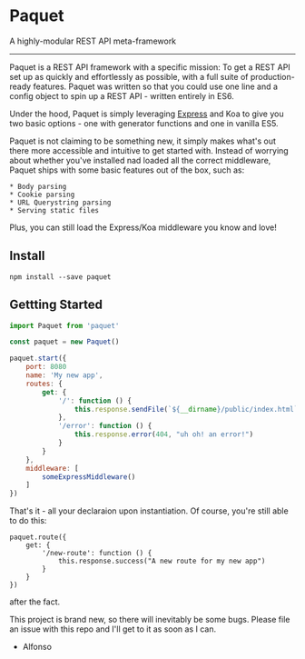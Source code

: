 # Paquet

A highly-modular REST API meta-framework

---

Paquet is a REST API framework with a specific mission: To get a REST API set up as quickly and effortlessly as possible, with a full suite of production-ready features. Paquet was written so that you could use one line and a config object to spin up a REST API - written entirely in ES6.

Under the hood, Paquet is simply leveraging [Express](https://expressjs.com) and Koa to give you two basic options - one with generator functions and one in vanilla ES5. 

Paquet is not claiming to be something new, it simply makes what's out there more accessible and intuitive to get started with. Instead of worrying about whether you've installed nad loaded all the correct middleware, Paquet ships with some basic features out of the box, such as: 

	* Body parsing
	* Cookie parsing
	* URL Querystring parsing
	* Serving static files

Plus, you can still load the Express/Koa middleware you know and love!

## Install

```
npm install --save paquet
```

## Gettting Started

``` JavaScript
import Paquet from 'paquet'

const paquet = new Paquet()

paquet.start({
	port: 8080 																// optional, defaults to 3000
	name: 'My new app',														// required
	routes: {																// required
		get: {
			'/': function () { 												// routes can be functions or arrays of functions
				this.response.sendFile(`${__dirname}/public/index.html`) 
			},
			'/error': function () {
				this.response.error(404, "uh oh! an error!")
			}
		}
	},
	middleware: [															// optional
		someExpressMiddleware()
	]
})
```

That's it - all your declaraion upon instantiation. Of course, you're still able to do this: 

```
paquet.route({ 
	get: {
		'/new-route': function () {
			this.response.success("A new route for my new app")
		}
	}
})
```

after the fact.

This project is brand new, so there will inevitably be some bugs. Please file an issue with this repo and I'll get to it as soon as I can. 

- Alfonso
